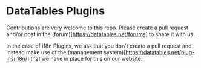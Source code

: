 DataTables Plugins
==================

Contributions are very welcome to this repo. Please create a pull request and/or post in the (forum)[https://datatables.net/forums] to share it with us.

In the case of i18n Plugins, we ask that you don't create a pull request and instead make use of the (management system)[https://datatables.net/plug-ins/i18n/] that we have in place for this on our website.